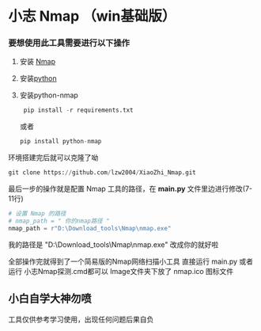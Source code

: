 # 小志 Nmap （win基础版）

### 要想使用此工具需要进行以下操作

1. 安装 [Nmap](https://nmap.org/download.html)

2. 安装[python](https://www.python.org/)

3. 安装python-nmap
   ```python
    pip install -r requirements.txt
   ```
   或者
   ```python
   pip install python-nmap
   ```

环境搭建完后就可以克隆了呦
```python
git clone https://github.com/lzw2004/XiaoZhi_Nmap.git
```

最后一步的操作就是配置 Nmap 工具的路径，在 **main.py** 文件里边进行修改(7-11行)

```python
# 设置 Nmap 的路径
# nmap_path = " 你的nmap路径 "
nmap_path = r"D:\Download_tools\Nmap\nmap.exe"
```
我的路径是 "D:\Download_tools\Nmap\nmap.exe" 改成你的就好啦

全部操作完就得到了一个简易版的Nmap网络扫描小工具
直接运行 main.py 或者 运行 小志Nmap探测.cmd都可以
Image文件夹下放了 nmap.ico 图标文件

## 小白自学大神勿喷
工具仅供参考学习使用，出现任何问题后果自负
